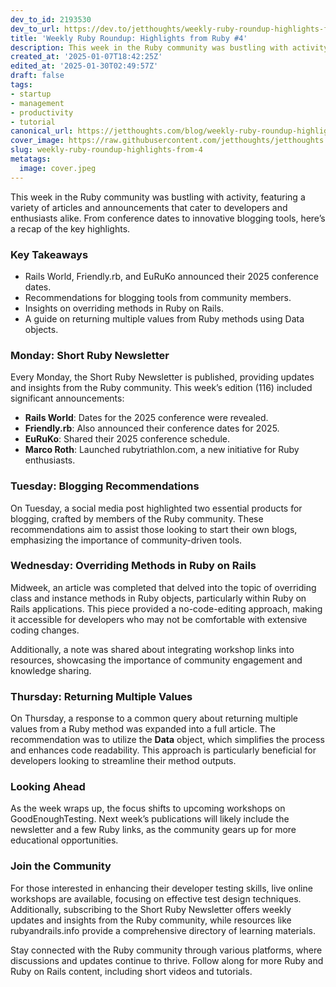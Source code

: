 ```yaml
---
dev_to_id: 2193530
dev_to_url: https://dev.to/jetthoughts/weekly-ruby-roundup-highlights-from-ruby-4-1435
title: 'Weekly Ruby Roundup: Highlights from Ruby #4'
description: This week in the Ruby community was bustling with activity, featuring a variety of articles and...
created_at: '2025-01-07T18:42:25Z'
edited_at: '2025-01-30T02:49:57Z'
draft: false
tags:
- startup
- management
- productivity
- tutorial
canonical_url: https://jetthoughts.com/blog/weekly-ruby-roundup-highlights-from-4/
cover_image: https://raw.githubusercontent.com/jetthoughts/jetthoughts.github.io/master/content/blog/weekly-ruby-roundup-highlights-from-4/cover.jpeg
slug: weekly-ruby-roundup-highlights-from-4
metatags:
  image: cover.jpeg
---
```

This week in the Ruby community was bustling with activity, featuring a variety of articles and announcements that cater to developers and enthusiasts alike. From conference dates to innovative blogging tools, here’s a recap of the key highlights.

### Key Takeaways

*   Rails World, Friendly.rb, and EuRuKo announced their 2025 conference dates.
*   Recommendations for blogging tools from community members.
*   Insights on overriding methods in Ruby on Rails.
*   A guide on returning multiple values from Ruby methods using Data objects.

### Monday: Short Ruby Newsletter

Every Monday, the Short Ruby Newsletter is published, providing updates and insights from the Ruby community. This week’s edition (116) included significant announcements:

*   **Rails World**: Dates for the 2025 conference were revealed.
*   **Friendly.rb**: Also announced their conference dates for 2025.
*   **EuRuKo**: Shared their 2025 conference schedule.
*   **Marco Roth**: Launched rubytriathlon.com, a new initiative for Ruby enthusiasts.

### Tuesday: Blogging Recommendations

On Tuesday, a social media post highlighted two essential products for blogging, crafted by members of the Ruby community. These recommendations aim to assist those looking to start their own blogs, emphasizing the importance of community-driven tools.

### Wednesday: Overriding Methods in Ruby on Rails

Midweek, an article was completed that delved into the topic of overriding class and instance methods in Ruby objects, particularly within Ruby on Rails applications. This piece provided a no-code-editing approach, making it accessible for developers who may not be comfortable with extensive coding changes.

Additionally, a note was shared about integrating workshop links into resources, showcasing the importance of community engagement and knowledge sharing.

### Thursday: Returning Multiple Values

On Thursday, a response to a common query about returning multiple values from a Ruby method was expanded into a full article. The recommendation was to utilize the **Data** object, which simplifies the process and enhances code readability. This approach is particularly beneficial for developers looking to streamline their method outputs.

### Looking Ahead

As the week wraps up, the focus shifts to upcoming workshops on GoodEnoughTesting. Next week’s publications will likely include the newsletter and a few Ruby links, as the community gears up for more educational opportunities.

### Join the Community

For those interested in enhancing their developer testing skills, live online workshops are available, focusing on effective test design techniques. Additionally, subscribing to the Short Ruby Newsletter offers weekly updates and insights from the Ruby community, while resources like rubyandrails.info provide a comprehensive directory of learning materials.

Stay connected with the Ruby community through various platforms, where discussions and updates continue to thrive. Follow along for more Ruby and Ruby on Rails content, including short videos and tutorials.